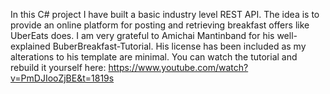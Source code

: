 In this C# project I have built a basic industry level REST API. 
The idea is to provide an online platform for posting and retrieving breakfast offers like UberEats does.
I am very grateful to Amichai Mantinband for his well-explained BuberBreakfast-Tutorial. His license has been included as my alterations to his template are minimal.
You can watch the tutorial and rebuild it yourself here: https://www.youtube.com/watch?v=PmDJIooZjBE&t=1819s
